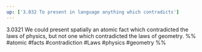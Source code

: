 ```yaml
---
up: ['3.032 To present in language anything which contradicts']
---
```

3.0321 We could present spatially an atomic fact which contradicted the laws of physics, but not one which contradicted the laws of geometry.
%%
#atomic #facts #contradiction #Laws #physics #geometry %%